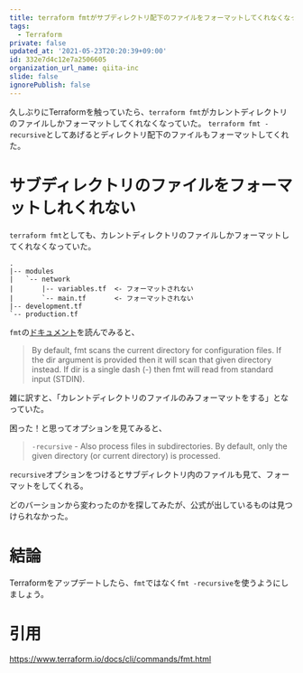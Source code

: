 ```yaml
---
title: terraform fmtがサブディレクトリ配下のファイルをフォーマットしてくれなくなってた
tags:
  - Terraform
private: false
updated_at: '2021-05-23T20:20:39+09:00'
id: 332e7d4c12e7a2506605
organization_url_name: qiita-inc
slide: false
ignorePublish: false
---
```

久しぶりにTerraformを触っていたら、`terraform fmt`がカレントディレクトリのファイルしかフォーマットしてくれなくなっていた。
`terraform fmt -recursive`としてあげるとディレクトリ配下のファイルもフォーマットしてくれた。

# サブディレクトリのファイルをフォーマットしれくれない

`terraform fmt`としても、カレントディレクトリのファイルしかフォーマットしてくれなくなっていた。

```
.
|-- modules
|   `-- network
|       |-- variables.tf  <- フォーマットされない
|       `-- main.tf       <- フォーマットされない
|-- development.tf
`-- production.tf
```

`fmt`の[ドキュメント](https://www.terraform.io/docs/cli/commands/fmt.html)を読んでみると、

> By default, fmt scans the current directory for configuration files. If the dir argument is provided then it will scan that given directory instead. If dir is a single dash (-) then fmt will read from standard input (STDIN).

雑に訳すと、「カレントディレクトリのファイルのみフォーマットをする」となっていた。

困った！と思ってオプションを見てみると、

> `-recursive` - Also process files in subdirectories. By default, only the given directory (or current directory) is processed.

`recursive`オプションをつけるとサブディレクトリ内のファイルも見て、フォーマットをしてくれる。

どのバーションから変わったのかを探してみたが、公式が出しているものは見つけられなかった。

# 結論

Terraformをアップデートしたら、`fmt`ではなく`fmt -recursive`を使うようにしましょう。

# 引用

https://www.terraform.io/docs/cli/commands/fmt.html
